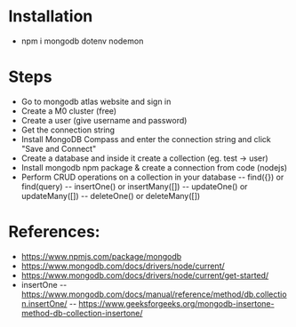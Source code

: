 # Installation

- npm i mongodb dotenv nodemon

# Steps

- Go to mongodb atlas website and sign in
- Create a M0 cluster (free)
- Create a user (give username and password)
- Get the connection string
- Install MongoDB Compass and enter the connection string and click "Save and Connect"
- Create a database and inside it create a collection (eg. test -> user)
- Install mongodb npm package & create a connection from code (nodejs)
- Perform CRUD operations on a collection in your database
  -- find({}) or find(query)
  -- insertOne() or insertMany([])
  -- updateOne() or updateMany([])
  -- deleteOne() or deleteMany([])

# References:

- https://www.npmjs.com/package/mongodb
- https://www.mongodb.com/docs/drivers/node/current/
- https://www.mongodb.com/docs/drivers/node/current/get-started/
- insertOne
  -- https://www.mongodb.com/docs/manual/reference/method/db.collection.insertOne/
  -- https://www.geeksforgeeks.org/mongodb-insertone-method-db-collection-insertone/

